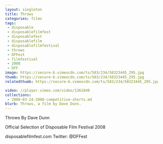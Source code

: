 ```yaml
---
layout: singleton
title: Throws
categories: films
tags:
 - disposable
 - disposablefilmfest
 - disposablefest
 - disposablefilm
 - disposablefilmfestival
 - throws
 - DFFest
 - filmfestival
 - 2008
 - DFF
image: https://secure-b.vimeocdn.com/ts/583/234/58323445_295.jpg
thumb: https://secure-b.vimeocdn.com/ts/583/234/58323445_295.jpg
relatedthumb: https://secure-b.vimeocdn.com/ts/583/234/58323445_295.jpg

video: //player.vimeo.com/video/1361849
collections:
 - 2008-03-24-2008-competitive-shorts.md
blurb: Throws, a film by Dave Dunn.
---
```


Throws
By Dave Dunn

Official Selection of Disposable Film Festival 2008

disposablefilmfest.com
Twitter: @DFFest